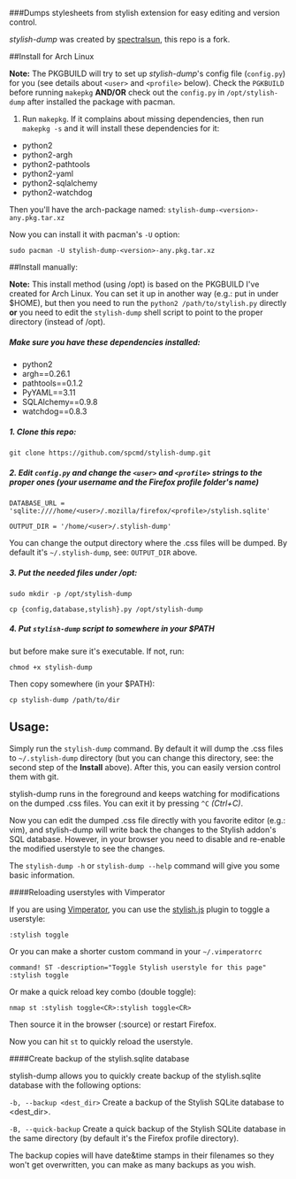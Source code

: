 ###Dumps stylesheets from stylish extension for easy editing and version control.

*stylish-dump* was created by [spectralsun](https://github.com/spectralsun/stylish-dump), this repo is a fork.

##Install for Arch Linux

**Note:** The PKGBUILD will try to set up *stylish-dump*'s config file (`config.py`) for you (see details about `<user>` and `<profile>` below).
Check the `PGKBUILD` before running `makepkg` **AND/OR** check out the `config.py` in `/opt/stylish-dump` after installed the package with pacman.

1. Run `makepkg`. If it complains about missing dependencies, then run `makepkg -s` and it will install these dependencies for it:
 * python2
 * python2-argh
 * python2-pathtools
 * python2-yaml
 * python2-sqlalchemy
 * python2-watchdog

Then you'll have the arch-package named: `stylish-dump-<version>-any.pkg.tar.xz`

Now you can install it with pacman's `-U` option:

`sudo pacman -U stylish-dump-<version>-any.pkg.tar.xz`


##Install manually:

**Note:** This install method (using /opt) is based on the PKGBUILD I've created for Arch Linux. You can set it up in another way (e.g.: put in under $HOME), but then you need to run the `python2 /path/to/stylish.py` directly **or** you need to edit the `stylish-dump` shell script to point to the proper directory (instead of /opt).

##### Make sure you have these dependencies installed:

* python2
* argh==0.26.1
* pathtools==0.1.2
* PyYAML==3.11
* SQLAlchemy==0.9.8
* watchdog==0.8.3

##### 1. Clone this repo:

`git clone https://github.com/spcmd/stylish-dump.git`

##### 2. Edit `config.py` and change the `<user>` and `<profile>` strings to the proper ones (your username and the Firefox profile folder's name)

`DATABASE_URL = 'sqlite:////home/<user>/.mozilla/firefox/<profile>/stylish.sqlite'`

`OUTPUT_DIR = '/home/<user>/.stylish-dump'`

You can change the output directory where the .css files will be dumped. By default it's `~/.stylish-dump`, see: `OUTPUT_DIR` above.


##### 3. Put the needed files under /opt:

`sudo mkdir -p /opt/stylish-dump`

`cp {config,database,stylish}.py /opt/stylish-dump`

##### 4. Put `stylish-dump` script to somewhere in your $PATH

but before make sure it's executable. If not, run:

`chmod +x stylish-dump`

Then copy somewhere (in your $PATH):

`cp stylish-dump /path/to/dir`


## Usage:

Simply run the `stylish-dump` command. By default it will dump the .css files to `~/.stylish-dump` directory (but you can change this directory, see: the second step of the **Install** above). After this, you can easily version control them with git.

stylish-dump runs in the foreground and keeps watching for modifications on the dumped .css files. You can exit it by pressing `^C` *(Ctrl+C)*.

Now you can edit the dumped .css file directly with you favorite editor (e.g.: vim), and stylish-dump will write back the changes to the Stylish addon's SQL database. However, in your browser you need to disable and re-enable the modified userstyle to see the changes.

The `stylish-dump -h` or `stylish-dump --help` command will give you some basic information.

####Reloading userstyles with Vimperator

If you are using [Vimperator](https://addons.mozilla.org/en-US/firefox/addon/vimperator), you can use the [stylish.js](https://github.com/spcmd/dotfiles/blob/master/vimperator/.vimperator/plugin/stylish.js) plugin to toggle a userstyle:

`:stylish toggle`

Or you can make a shorter custom command in your `~/.vimperatorrc`

`command! ST -description="Toggle Stylish userstyle for this page" :stylish toggle`

Or make a quick reload key combo (double toggle):

`nmap st :stylish toggle<CR>:stylish toggle<CR>`

Then source it in the browser (:source) or restart Firefox.

Now you can hit `st` to quickly reload the userstyle.

####Create backup of the stylish.sqlite database

stylish-dump allows you to quickly create backup of the stylish.sqlite database with the following options:

`-b, --backup <dest_dir>` Create a backup of the Stylish SQLite database to <dest_dir>.

`-B, --quick-backup` Create a quick backup of the Stylish SQLite database in the same directory (by default it's the Firefox profile directory).

The backup copies will have date&time stamps in their filenames so they won't get overwritten, you can make as many backups as you wish.
